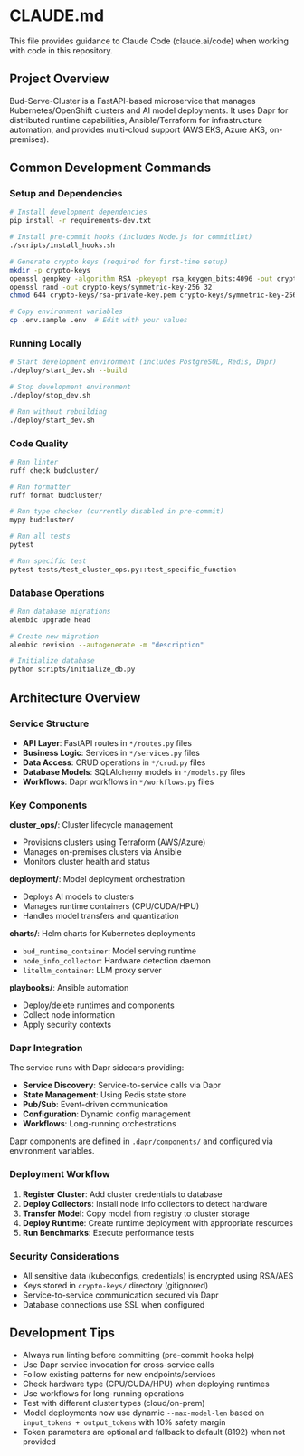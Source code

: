 # CLAUDE.md

This file provides guidance to Claude Code (claude.ai/code) when working with code in this repository.

## Project Overview

Bud-Serve-Cluster is a FastAPI-based microservice that manages Kubernetes/OpenShift clusters and AI model deployments. It uses Dapr for distributed runtime capabilities, Ansible/Terraform for infrastructure automation, and provides multi-cloud support (AWS EKS, Azure AKS, on-premises).

## Common Development Commands

### Setup and Dependencies
```bash
# Install development dependencies
pip install -r requirements-dev.txt

# Install pre-commit hooks (includes Node.js for commitlint)
./scripts/install_hooks.sh

# Generate crypto keys (required for first-time setup)
mkdir -p crypto-keys
openssl genpkey -algorithm RSA -pkeyopt rsa_keygen_bits:4096 -out crypto-keys/rsa-private-key.pem
openssl rand -out crypto-keys/symmetric-key-256 32
chmod 644 crypto-keys/rsa-private-key.pem crypto-keys/symmetric-key-256

# Copy environment variables
cp .env.sample .env  # Edit with your values
```

### Running Locally
```bash
# Start development environment (includes PostgreSQL, Redis, Dapr)
./deploy/start_dev.sh --build

# Stop development environment
./deploy/stop_dev.sh

# Run without rebuilding
./deploy/start_dev.sh
```

### Code Quality
```bash
# Run linter
ruff check budcluster/

# Run formatter
ruff format budcluster/

# Run type checker (currently disabled in pre-commit)
mypy budcluster/

# Run all tests
pytest

# Run specific test
pytest tests/test_cluster_ops.py::test_specific_function
```

### Database Operations
```bash
# Run database migrations
alembic upgrade head

# Create new migration
alembic revision --autogenerate -m "description"

# Initialize database
python scripts/initialize_db.py
```

## Architecture Overview

### Service Structure
- **API Layer**: FastAPI routes in `*/routes.py` files
- **Business Logic**: Services in `*/services.py` files
- **Data Access**: CRUD operations in `*/crud.py` files
- **Database Models**: SQLAlchemy models in `*/models.py` files
- **Workflows**: Dapr workflows in `*/workflows.py` files

### Key Components

**cluster_ops/**: Cluster lifecycle management
- Provisions clusters using Terraform (AWS/Azure)
- Manages on-premises clusters via Ansible
- Monitors cluster health and status

**deployment/**: Model deployment orchestration
- Deploys AI models to clusters
- Manages runtime containers (CPU/CUDA/HPU)
- Handles model transfers and quantization

**charts/**: Helm charts for Kubernetes deployments
- `bud_runtime_container`: Model serving runtime
- `node_info_collector`: Hardware detection daemon
- `litellm_container`: LLM proxy server

**playbooks/**: Ansible automation
- Deploy/delete runtimes and components
- Collect node information
- Apply security contexts

### Dapr Integration

The service runs with Dapr sidecars providing:
- **Service Discovery**: Service-to-service calls via Dapr
- **State Management**: Using Redis state store
- **Pub/Sub**: Event-driven communication
- **Configuration**: Dynamic config management
- **Workflows**: Long-running orchestrations

Dapr components are defined in `.dapr/components/` and configured via environment variables.

### Deployment Workflow

1. **Register Cluster**: Add cluster credentials to database
2. **Deploy Collectors**: Install node info collectors to detect hardware
3. **Transfer Model**: Copy model from registry to cluster storage
4. **Deploy Runtime**: Create runtime deployment with appropriate resources
5. **Run Benchmarks**: Execute performance tests

### Security Considerations

- All sensitive data (kubeconfigs, credentials) is encrypted using RSA/AES
- Keys stored in `crypto-keys/` directory (gitignored)
- Service-to-service communication secured via Dapr
- Database connections use SSL when configured

## Development Tips

- Always run linting before committing (pre-commit hooks help)
- Use Dapr service invocation for cross-service calls
- Follow existing patterns for new endpoints/services
- Check hardware type (CPU/CUDA/HPU) when deploying runtimes
- Use workflows for long-running operations
- Test with different cluster types (cloud/on-prem)
- Model deployments now use dynamic `--max-model-len` based on `input_tokens + output_tokens` with 10% safety margin
- Token parameters are optional and fallback to default (8192) when not provided
